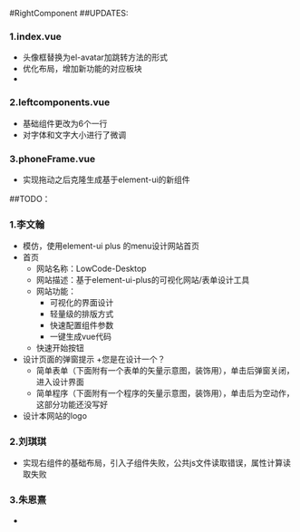 #RightComponent
##UPDATES:
### 1.index.vue
- 头像框替换为el-avatar加跳转方法的形式
- 优化布局，增加新功能的对应板块
- 
### 2.leftcomponents.vue
- 基础组件更改为6个一行
- 对字体和文字大小进行了微调

### 3.phoneFrame.vue
- 实现拖动之后克隆生成基于element-ui的新组件

##TODO：
### 1.李文翰
- 模仿[](https://vform666.com/vform3.html?from=element_plus)，使用element-ui plus 的menu设计网站首页
- 首页
  + 网站名称：LowCode-Desktop
  + 网站描述：基于element-ui-plus的可视化网站/表单设计工具
  + 网站功能：
    - 可视化的界面设计
    - 轻量级的排版方式
    - 快速配置组件参数
    - 一键生成vue代码
  + 快速开始按钮
- 设计页面的弹窗提示
  +您是在设计一个？
    - 简单表单（下面附有一个表单的矢量示意图，装饰用），单击后弹窗关闭，进入设计界面
    - 简单程序（下面附有一个程序的矢量示意图，装饰用），单击后为空动作，这部分功能还没写好
- 设计本网站的logo

### 2.刘琪琪
 - 实现右组件的基础布局，引入子组件失败，公共js文件读取错误，属性计算读取失败
### 3.朱恩熹
 - 
